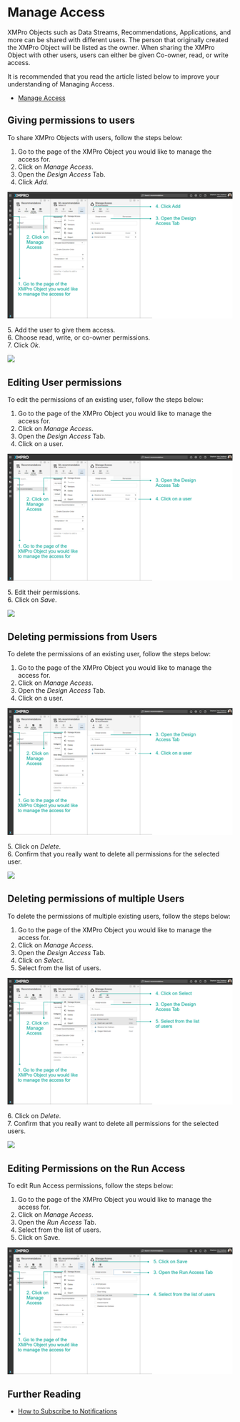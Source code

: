 # Manage Access

XMPro Objects such as Data Streams, Recommendations, Applications, and more can be shared with different users. The person that originally created the XMPro Object will be listed as the owner. When sharing the XMPro Object with other users, users can either be given Co-owner, read, or write access.&#x20;

<!-- unsupported tag removed -->
It is recommended that you read the article listed below to improve your understanding of Managing Access.

* [Manage Access](../concepts/manage-access.md)
<!-- unsupported tag removed -->

## Giving permissions to users

To share XMPro Objects with users, follow the steps below:

1. Go to the page of the XMPro Object you would like to manage the access for.
2. Click on _Manage Access_.
3. Open the _Design Access_ Tab.
4. Click _Add._

![](<../.gitbook/assets/image (409).png>)

&#x20;   5\. Add the user to give them access.  \
&#x20;   6\. Choose read, write, or co-owner permissions. \
&#x20;   7\. Click _Ok_.

![](../.gitbook/assets/Access\_2.png)

## Editing User permissions

To edit the permissions of an existing user, follow the steps below:

1. Go to the page of the XMPro Object you would like to manage the access for.
2. Click on _Manage Access_.
3. Open the _Design Access_ Tab.
4. Click on a user.

![](<../.gitbook/assets/image (587).png>)

&#x20;   5\. Edit their permissions.\
&#x20;   6\. Click on _Save_.

![](../.gitbook/assets/Access\_4.png)

## Deleting permissions from Users

To delete the permissions of an existing user, follow the steps below:

1. Go to the page of the XMPro Object you would like to manage the access for.
2. Click on _Manage Access_.
3. Open the _Design Access_ Tab.
4. Click on a user.

![](<../.gitbook/assets/image (421).png>)

&#x20;   5\. Click on _Delete_.\
&#x20;   6\. Confirm that you really want to delete all permissions for the selected user.

![](../.gitbook/assets/Access\_6.png)

## Deleting permissions of multiple Users

To delete the permissions of multiple existing users, follow the steps below:

1. Go to the page of the XMPro Object you would like to manage the access for.
2. Click on _Manage Access_.
3. Open the _Design Access_ Tab.
4. Click on _Select_.
5. Select from the list of users.

![](<../.gitbook/assets/image (1562).png>)

&#x20;   6\. Click on _Delete_.\
&#x20;   7\. Confirm that you really want to delete all permissions for the selected users.

![](../.gitbook/assets/Access\_8.png)

## Editing Permissions on the Run Access

To edit Run Access permissions, follow the steps below:

1. Go to the page of the XMPro Object you would like to manage the access for.
2. Click on _Manage Access_.
3. Open the _Run Access_ Tab.
4. Select from the list of users.
5. Click on Save.

![](<../.gitbook/assets/image (215).png>)

## Further Reading

* [How to Subscribe to Notifications](recommendations/subscribe-to-notifications.md)
